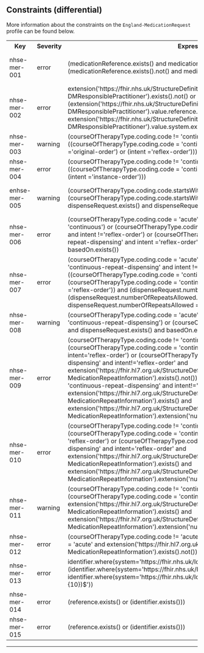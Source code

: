 ## Constraints (differential)

More information about the constraints on the <code>England-MedicationRequest</code> profile can be found below.

<table class="assets">
<tr>
<th width="15%">Key</th>
<th width="10%">Severity</th>
<th width="30%">Expression</th>
<th width="45%">Human Description</th>
</tr>
<tr>
<td>nhse-mer-001</td>
<td>error</td>
<td>(medicationReference.exists() and medicationCodeableConcept.exists().not()) or (medicationReference.exists().not() and medicationCodeableConcept.exists())</td>
<td>medication[x] - Only one of medicationReference or medicationCodeableConcept should be provided</td>
</tr>
<tr>
<td>nhse-mer-002</td>
<td>error</td>
<td>extension('https://fhir.nhs.uk/StructureDefinition/Extension-England-DMResponsiblePractitioner').exists().not() or (extension('https://fhir.nhs.uk/StructureDefinition/Extension-England-DMResponsiblePractitioner').value.reference.exists() or extension('https://fhir.nhs.uk/StructureDefinition/Extension-England-DMResponsiblePractitioner').value.system.exists())</td>
<td>Extension(responsiblePractitioner) - An identifier or resource reference must be provided</td>
</tr>
<tr>
<td>nhse-mer-003</td>
<td>warning</td>
<td>(courseOfTherapyType.coding.code != 'continuous-repeat-dispensing') or ((courseOfTherapyType.coding.code = 'continuous-repeat-dispensing') and ((intent ='original-order') or (intent ='reflex-order')))</td>
<td>For continuous-repeat-dispensing intent must be reflex-order or original-order</td>
</tr>
<tr>
<td>nhse-mer-004</td>
<td>error</td>
<td>(courseOfTherapyType.coding.code != 'continuous') or ((courseOfTherapyType.coding.code = 'continuous') and ((intent ='original-order') or (intent ='instance-order')))</td>
<td>For continuous intent must be instance-order or original-order</td>
</tr>
<tr>
<td>enhse-mer-005</td>
<td>warning</td>
<td>(courseOfTherapyType.coding.code.startsWith('acute')) or  (courseOfTherapyType.coding.code.startsWith('continuous') and dispenseRequest.exists() and dispenseRequest.numberOfRepeatsAllowed.exists())</td>
<td>dispenseRequest.numberOfRepeatsAllowed should be populated for continuous and continuous-repeat-dispensing MedicationRequests.</td>
</tr>
<tr>
<td>nhse-mer-006</td>
<td>error</td>
<td>(courseOfTherapyType.coding.code = 'acute') or (courseOfTherapyType.coding.code = 'continuous') or (courseOfTherapyType.coding.code = 'continuous-repeat-dispensing' and intent !='reflex-order') or (courseOfTherapyType.coding.code = 'continuous-repeat-dispensing' and intent ='reflex-order' and dispenseRequest.exists() and basedOn.exists())</td>
<td>For continuous-repeat-dispensing (intent=reflex-order) basedOn must be populated</td>
</tr>
<tr>
<td>nhse-mer-007</td>
<td>error</td>
<td>(courseOfTherapyType.coding.code = 'acute') or (courseOfTherapyType.coding.code = 'continuous-repeat-dispensing' and intent !='reflex-order') or ((courseOfTherapyType.coding.code = 'continuous' or (courseOfTherapyType.coding.code = 'continuous-repeat-dispensing' and intent ='reflex-order')) and (dispenseRequest.numberOfRepeatsAllowed.exists().not() or (dispenseRequest.numberOfRepeatsAllowed.exists() and dispenseRequest.numberOfRepeatsAllowed = 0)))</td>
<td>For continuous-repeat-dispensing (intent=reflex-order) or continous orders, numberOfRepeatsAllowed must be empty or equal to 0</td>
</tr><tr>
<td>nhse-mer-008</td>
<td>warning</td>
<td>(courseOfTherapyType.coding.code = 'acute') or (courseOfTherapyType.coding.code = 'continuous-repeat-dispensing') or (courseOfTherapyType.coding.code = 'continuous' and dispenseRequest.exists() and basedOn.exists())</td>
<td>For continuous issues basedOn should be populated</td>
</tr>
<tr>
<td>nhse-mer-009</td>
<td>error</td>
<td>(courseOfTherapyType.coding.code != 'continuous-repeat-dispensing') or (courseOfTherapyType.coding.code = 'continuous-repeat-dispensing' and intent='reflex-order') or (courseOfTherapyType.coding.code = 'continuous-repeat-dispensing' and intent!='reflex-order' and extension('https://fhir.hl7.org.uk/StructureDefinition/Extension-UKCore-MedicationRepeatInformation').exists().not()) or (courseOfTherapyType.coding.code = 'continuous-repeat-dispensing' and intent!='reflex-order' and extension('https://fhir.hl7.org.uk/StructureDefinition/Extension-UKCore-MedicationRepeatInformation').exists() and extension('https://fhir.hl7.org.uk/StructureDefinition/Extension-UKCore-MedicationRepeatInformation').extension('numberOfPrescriptionsIssued').exists().not())</td>
<td>Extension repeatInformation.numberOfPrescriptionsIssued should not be present for continuous-repeat-dispensing that are not intent=reflex-order"</td>
</tr>
<tr>
<td>nhse-mer-010</td>
<td>error</td>
<td>(courseOfTherapyType.coding.code != 'continuous-repeat-dispensing') or (courseOfTherapyType.coding.code = 'continuous-repeat-dispensing' and intent != 'reflex-order') or (courseOfTherapyType.coding.code = 'continuous-repeat-dispensing' and intent='reflex-order' and extension('https://fhir.hl7.org.uk/StructureDefinition/Extension-UKCore-MedicationRepeatInformation').exists() and extension('https://fhir.hl7.org.uk/StructureDefinition/Extension-UKCore-MedicationRepeatInformation').extension('numberOfPrescriptionsIssued').exists())</td>
<td>Extension repeatInformation.numberOfPrescriptionsIssued should be present for continuous-repeat-dispensing that have intent=reflex-order</td>
</tr>
<tr>
<td>nhse-mer-011</td>
<td>warning</td>
<td>(courseOfTherapyType.coding.code != 'continuous') or (courseOfTherapyType.coding.code = 'continuous' and extension('https://fhir.hl7.org.uk/StructureDefinition/Extension-UKCore-MedicationRepeatInformation').exists() and extension('https://fhir.hl7.org.uk/StructureDefinition/Extension-UKCore-MedicationRepeatInformation').extension('numberOfPrescriptionsIssued').exists())</td>
<td>Extension repeatInformation.numberOfPrescriptionsIssued is recommend to be present for continuous issues</td>
</tr>
<tr>
<td>nhse-mer-012</td>
<td>error</td>
<td>(courseOfTherapyType.coding.code != 'acute') or (courseOfTherapyType.coding.code = 'acute' and extension('https://fhir.hl7.org.uk/StructureDefinition/Extension-UKCore-MedicationRepeatInformation').exists().not())</td>
<td>Extension repeatInformation.numberOfPrescriptionsIssued should not be present for acute issues</td>
</tr>
<tr>
<td>nhse-mer-013</td>
<td>error</td>
<td>identifier.where(system='https://fhir.nhs.uk/Id/nhs-number').exists().not() or (identifier.where(system='https://fhir.nhs.uk/Id/nhs-number').exists()  and identifier.where(system='https://fhir.nhs.uk/Id/nhs-number').value.matches('^([0-9]{10})$'))</td>
<td>Length of the supplied NHS Number is wrong.</td>
</tr>
<tr>
<td>nhse-mer-014</td>
<td>error</td>
<td>(reference.exists() or (identifier.exists()))</td>
<td>requester - An identifier reference or resource reference must be provided</td>
</tr>
<tr>
<td>nhse-mer-015</td>
<td>error</td>
<td>(reference.exists() or (identifier.exists()))</td>
<td>recorder - An identifier reference or resource reference must be provided</td>
</tr>
</table>

---